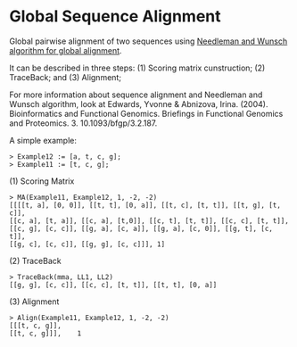 Global Sequence Alignment
==============================
Global pairwise alignment of two sequences using <a href="https://en.wikipedia.org/wiki/Needleman%E2%80%93Wunsch_algorithm">Needleman and Wunsch algorithm for global alignment</a>.

It can be described in three steps:
(1) Scoring matrix cunstruction; (2) TraceBack; and (3) Alignment;

For more information about sequence alignment and Needleman and Wunsch algorithm, look at
Edwards, Yvonne & Abnizova, Irina. (2004). Bioinformatics and Functional Genomics. Briefings in Functional Genomics and Proteomics. 3. 10.1093/bfgp/3.2.187. 


A simple example:

	> Example12 := [a, t, c, g];
	> Example11 := [t, c, g];

(1) Scoring Matrix

	> MA(Example11, Example12, 1, -2, -2)
	[[[[t, a], [0, 0]], [[t, t], [0, a]], [[t, c], [t, t]], [[t, g], [t, c]],
	[[c, a], [t, a]], [[c, a], [t,0]], [[c, t], [t, t]], [[c, c], [t, t]],
	[[c, g], [c, c]], [[g, a], [c, a]], [[g, a], [c, 0]], [[g, t], [c, t]],
	[[g, c], [c, c]], [[g, g], [c, c]]], 1]

(2) TraceBack

	> TraceBack(mma, LL1, LL2)
	[[g, g], [c, c]], [[c, c], [t, t]], [[t, t], [0, a]]

(3) Alignment

	> Align(Example11, Example12, 1, -2, -2)
	[[[t, c, g]], 
	[[t, c, g]]],	 1
